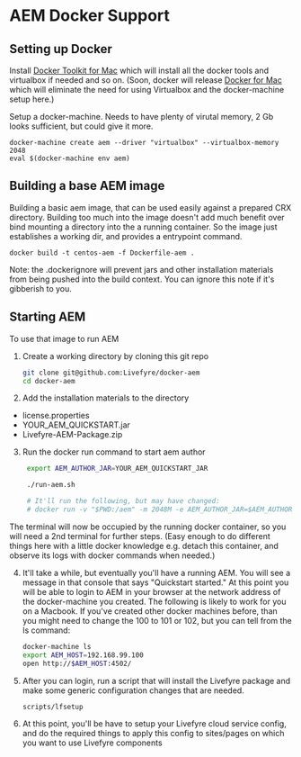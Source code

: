 # AEM Docker Support

## Setting up Docker

Install [Docker Toolkit for Mac][dtmac] which will install all
the docker tools and virtualbox if needed and so on.  (Soon,
docker will release [Docker for Mac][dmac] which will eliminate the need
for using Virtualbox and the docker-machine setup here.)

[dtmac]: https://docs.docker.com/mac/step_one/
[dmac]: https://blog.docker.com/2016/03/docker-for-mac-windows-beta/

Setup a docker-machine.  Needs to have plenty of virutal
memory, 2 Gb looks sufficient, but could give it more.

    docker-machine create aem --driver "virtualbox" --virtualbox-memory 2048
    eval $(docker-machine env aem)

## Building a base AEM image

Building a basic aem image, that can be used easily against a
prepared CRX directory.  Building too much into the image doesn't
add much benefit over bind mounting a directory into the a
running container.  So the image just establishes a working dir,
and provides a entrypoint command.


    docker build -t centos-aem -f Dockerfile-aem .

Note: the .dockerignore will prevent jars and other installation
materials from being pushed into the build context. You can
ignore this note if it's gibberish to you.


## Starting AEM

To use that image to run AEM

1. Create a working directory by cloning this git repo

     ```bash
     git clone git@github.com:Livefyre/docker-aem
     cd docker-aem
     ```

2. Add the installation materials to the directory

 - license.properties
 - YOUR_AEM_QUICKSTART.jar
 - Livefyre-AEM-Package.zip

3. Run the docker run command to start aem author

     ```bash
      export AEM_AUTHOR_JAR=YOUR_AEM_QUICKSTART_JAR

      ./run-aem.sh

      # It'll run the following, but may have changed:
      # docker run -v "$PWD:/aem" -m 2048M -e AEM_AUTHOR_JAR=$AEM_AUTHOR_JAR -p 4502:4502 centos-aem
     ```

The terminal will now be occupied by the running docker
container, so you will need a 2nd terminal for further steps.
(Easy enough to do different things here with a little docker
knowledge e.g. detach this container, and observe its logs with
docker commands when needed.)

4. It'll take a while, but eventually you'll have a running
AEM. You will see a message in that console that says "Quickstart
started." At this point you will be able to login to AEM in your
browser at the network address of the docker-machine you created.
The following is likely to work for you on a Macbook. If you've
created other docker machines before, than you might need to
change the 100 to 101 or 102, but you can tell from the ls
command:

      ```bash
      docker-machine ls
      export AEM_HOST=192.168.99.100
      open http://$AEM_HOST:4502/
      ```

5. After you can login, run a script that will install the
Livefyre package and make some generic configuration changes that
are needed.

      ```bash
      scripts/lfsetup
      ```

6. At this point, you'll be have to setup your Livefyre cloud
   service config, and do the required things to apply this
   config to sites/pages on which you want to use Livefyre
   components
